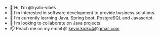 - 👋 Hi, I’m @kyalo-vibes
- 👀 I’m interested in software development to provide business solutions.
- 🌱 I’m currently learning Java, Spring boot, PostgreSQL and Javascript.
- 💞️ I’m looking to collaborate on Java projects.
- 📫 Reach me on my email @ kevin.kioko4@gmail.com

<!---
kyalo-vibes/kyalo-vibes is a ✨ special ✨ repository because its `README.md` (this file) appears on your GitHub profile.
You can click the Preview link to take a look at your changes.
--->
